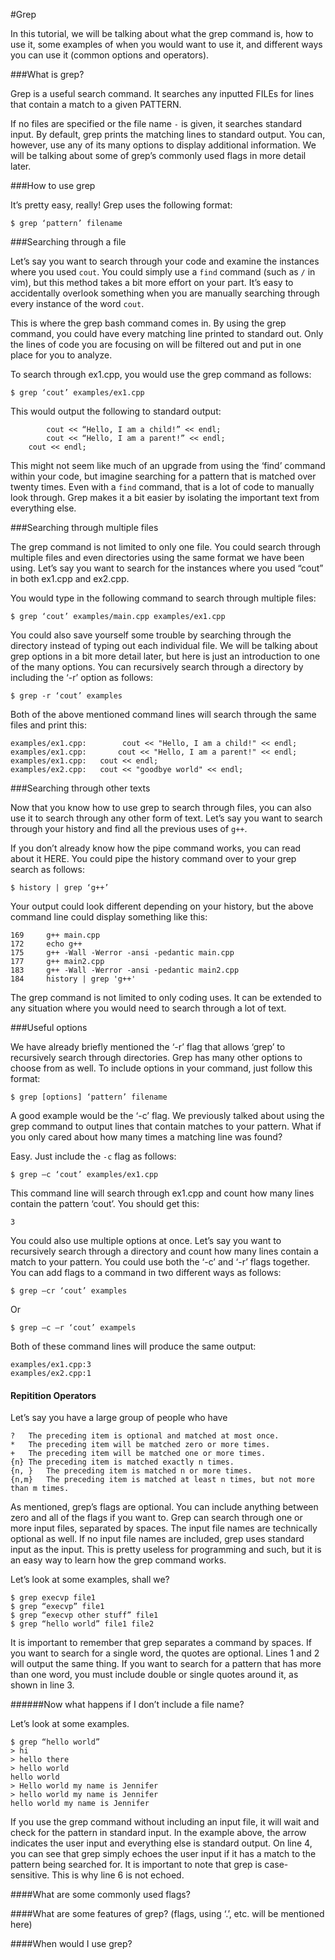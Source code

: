 #Grep

In this tutorial, we will be talking about what the grep command is, how to use it, some examples of when you would want to use it, and different ways you can use it (common options and operators).

###What is grep?

Grep is a useful search command. 
It searches any inputted FILEs for lines that contain a match to a given PATTERN.

If no files are specified or the file name `-` is given, it searches standard input.
By default, grep prints the matching lines to standard output.
You can, however, use any of its many options to display additional information.
We will be talking about some of grep’s commonly used flags in more detail later.

###How to use grep

It’s pretty easy, really! Grep uses the following format:

```
$ grep ‘pattern’ filename
```

###Searching through a file

Let’s say you want to search through your code and examine the instances where you used `cout`.
You could simply use a `find` command (such as `/` in vim), but this method takes a bit more effort on your part.
It’s easy to accidentally overlook something when you are manually searching through every instance of the word `cout`.
  
This is where the grep bash command comes in.
By using the grep command, you could have every matching line printed to standard out.
Only the lines of code you are focusing on will be filtered out and put in one place for you to analyze.

To search through ex1.cpp, you would use the grep command as follows:

```
$ grep ‘cout’ examples/ex1.cpp
```

This would output the following to standard output:

```
		cout << “Hello, I am a child!” << endl;
		cout << “Hello, I am a parent!” << endl;
	cout << endl;
```

This might not seem like much of an upgrade from using the ‘find’ command within your code, but imagine searching for a pattern that is matched over twenty times.
Even with a `find` command, that is a lot of code to manually look through. 
Grep makes it a bit easier by isolating the important text from everything else.

###Searching through multiple files

The grep command is not limited to only one file.
You could search through multiple files and even directories using the same format we have been using.
Let’s say you want to search for the instances where you used “cout” in both ex1.cpp and ex2.cpp.

You would type in the following command to search through multiple files:

``` 
$ grep ‘cout’ examples/main.cpp examples/ex1.cpp
```

You could also save yourself some trouble by searching through the directory instead of typing out each individual file.
We will be talking about grep options in a bit more detail later, but here is just an introduction to one of the many options.
You can recursively search through a directory by including the ‘-r’ option as follows:

```
$ grep -r ‘cout’ examples
```

Both of the above mentioned command lines will search through the same files and print this:

```
examples/ex1.cpp:		 cout << "Hello, I am a child!" << endl;
examples/ex1.cpp:		cout << "Hello, I am a parent!" << endl;
examples/ex1.cpp:	cout << endl;
examples/ex2.cpp:	cout << "goodbye world" << endl;
``` 

###Searching through other texts

Now that you know how to use grep to search through files, you can also use it to search through any other form of text. 
Let’s say you want to search through your history and find all the previous uses of `g++`.


If you don’t already know how the pipe command works, you can read about it HERE.
You could pipe the history command over to your grep search as follows:

```
$ history | grep ‘g++’
```

Your output could look different depending on your history, but the above command line could display something like this:

```
169     g++ main.cpp
172     echo g++
175     g++ -Wall -Werror -ansi -pedantic main.cpp
177     g++ main2.cpp
183     g++ -Wall -Werror -ansi -pedantic main2.cpp
184     history | grep 'g++'
```

The grep command is not limited to only coding uses. 
It can be extended to any situation where you would need to search through a lot of text.

###Useful options

We have already briefly mentioned the ‘-r’ flag that allows ‘grep’ to recursively search through directories.
Grep has many other options to choose from as well. 
To include options in your command, just follow this format:

```
$ grep [options] ‘pattern’ filename
```

A good example would be the ‘-c’ flag. 
We previously talked about using the grep command to output lines that contain matches to your pattern.
What if you only cared about how many times a matching line was found?

Easy. 
Just include the `-c` flag as follows:

```
$ grep –c ‘cout’ examples/ex1.cpp
```

This command line will search through ex1.cpp and count how many lines contain the pattern ‘cout’.
You should get this:

```
3
```
You could also use multiple options at once.
Let’s say you want to recursively search through a directory and count how many lines contain a match to your pattern.
You could use both the ‘-c’ and ‘-r’ flags together.
You can add flags to a command in two different ways as follows:

```
$ grep –cr ‘cout’ examples
```
Or
```
$ grep –c –r ‘cout’ exampels
```

Both of these command lines will produce the same output:

```
examples/ex1.cpp:3
examples/ex2.cpp:1
```



#### Repitition Operators

Let’s say you have a large group of people who have 

	?	The preceding item is optional and matched at most once.
	* 	The preceding item will be matched zero or more times.
	+	The preceding item will be matched one or more times.
	{n}	The preceding item is matched exactly n times.
	{n, }	The preceding item is matched n or more times.
	{n,m}	The preceding item is matched at least n times, but not more than m times.

As mentioned, grep’s flags are optional. 
You can include anything between zero and all of the flags if you want to.
Grep can search through one or more input files, separated by spaces. 
The input file names are technically optional as well. 
If no input file names are included, grep uses standard input as the input. 
This is pretty useless for programming and such, but it is an easy way to learn how the grep command works.

Let’s look at some examples, shall we?

```
$ grep execvp file1
$ grep “execvp” file1
$ grep “execvp other stuff” file1
$ grep “hello world” file1 file2
```

It is important to remember that grep separates a command by spaces. 
If you want to search for a single word, the quotes are optional. 
Lines 1 and 2 will output the same thing. 
If you want to search for a pattern that has more than one word, you must include double or single quotes around it, as shown in line 3.

######Now what happens if I don’t include a file name?

Let’s look at some examples.

```
$ grep “hello world”
> hi
> hello there
> hello world
hello world
> Hello world my name is Jennifer
> hello world my name is Jennifer
hello world my name is Jennifer
```
If you use the grep command without including an input file, it will wait and check for the pattern in standard input. 
In the example above, the arrow indicates the user input and everything else is standard output. 
On line 4, you can see that grep simply echoes the user input if it has a match to the pattern being searched for. 
It is important to note that grep is case-sensitive. 
This is why line 6 is not echoed.

####What are some commonly used flags?

####What are some features of grep? (flags, using ‘.’, etc. will be mentioned here)

####When would I use grep?


